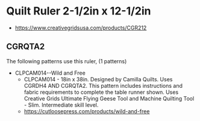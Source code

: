 # Quilt Ruler 2-1/2in x 12-1/2in
* https://www.creativegridsusa.com/products/CGR212

## CGRQTA2

The following patterns use this ruler, (1 patterns)

* CLPCAM014--Wild and Free
	* CLPCAM014 - 18in x 38in. Designed by Camilla Quilts. Uses CGRDH4 AND CGRQTA2. This pattern includes instructions and fabric requirements to complete the table runner shown. Uses Creative Grids Ultimate Flying Geese Tool and Machine Quilting Tool - Slim. Intermediate skill level.
	* https://cutloosepress.com/products/wild-and-free

